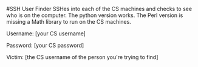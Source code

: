 #SSH User Finder
SSHes into each of the CS machines and checks to see who is on the computer.
The python version works. The Perl version is missing a Math library to run on the CS machines.

Username: [your CS username]

Password: [your CS password]

Victim: [the CS username of the person you're trying to find]
